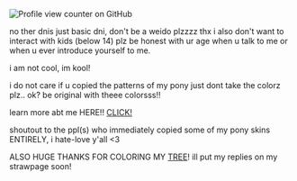 ![Profile view counter on GitHub](https://komarev.com/ghpvc/?username=shiningumbreon)


no ther dnis just basic dni, don't be a weido plzzzz thx 
i also don't want to interact with kids (below 14) plz be honest with ur age when u talk to me or when u ever introduce yourself to me.

i am not cool, im kool!

i do not care if u copied the patterns of my pony just dont take the colorz plz.. ok? be original with theee colorsss!!

learn more abt me HERE!! [CLICK!](https://rentry.co/kextendedbyi)


shoutout to the ppl(s) who immediately copied some of my pony skins ENTIRELY, i hate-love y'all <3 

ALSO HUGE THANKS FOR COLORING MY [TREE](https://colormytree.me/2024/01JE9BFHHT5JXFM1W4WKA4SYAV)! ill put my replies on my strawpage soon!

